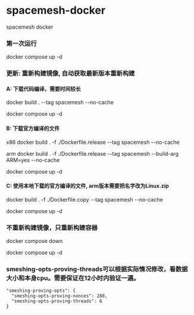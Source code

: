 # spacemesh-docker

spacemesh docker

### 第一次运行

docker compose up -d

### 更新: 重新构建镜像, 自动获取最新版本重新构建

#### A: 下载代码编译，需要时间较长
docker build . --tag spacemesh --no-cache

docker compose up -d

#### B: 下载官方编译的文件
x86
docker build . -f ./Dockerfile.release --tag spacemesh --no-cache

arm
docker build . -f ./Dockerfile.release --tag spacemesh --build-arg ARM=yes --no-cache

docker compose up -d

#### C: 使用本地下载的官方编译的文件, arm版本需要把名字改为Linux.zip
docker build . -f ./Dockerfile.copy --tag spacemesh --no-cache

docker compose up -d

### 不重新构建镜像，只重新构建容器

docker compose down

docker compose up -d

### smeshing-opts-proving-threads可以根据实际情况修改，看数据大小和本身cpu。需要保证在12小时内验证一遍。
```
"smeshing-proving-opts": {
  "smeshing-opts-proving-nonces": 288,
  "smeshing-opts-proving-threads": 6
}
```

